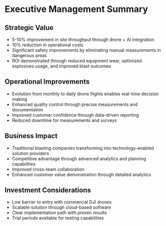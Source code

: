 # Executive Management Summary

## Strategic Value
- 5-10% improvement in site throughput through drone + AI integration
- 10% reduction in operational costs
- Significant safety improvements by eliminating manual measurements in dangerous areas
- ROI demonstrated through reduced equipment wear, optimized explosives usage, and improved blast outcomes

## Operational Improvements
- Evolution from monthly to daily drone flights enables real-time decision making
- Enhanced quality control through precise measurements and documentation
- Improved customer confidence through data-driven reporting
- Reduced downtime for measurements and surveys

## Business Impact
- Traditional blasting companies transforming into technology-enabled solution providers
- Competitive advantage through advanced analytics and planning capabilities
- Improved cross-team collaboration
- Enhanced customer value demonstration through detailed analytics

## Investment Considerations
- Low barrier to entry with commercial DJI drones
- Scalable solution through cloud-based software
- Clear implementation path with proven results
- Trial periods available for testing capabilities